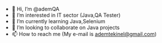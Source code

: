 - 👋 Hi, I’m @ademQA
- 👀 I’m interested in IT sector (Java,QA Tester)
- 🌱 I’m currently learning Java,Selenium
- 💞️ I’m looking to collaborate on Java projects
- 📫 How to reach me (My e-mail is ademtekinel@gmail.com)

<!---
ademQA/ademQA is a ✨ special ✨ repository because its `README.md` (this file) appears on your GitHub profile.
You can click the Preview link to take a look at your changes.
--->

